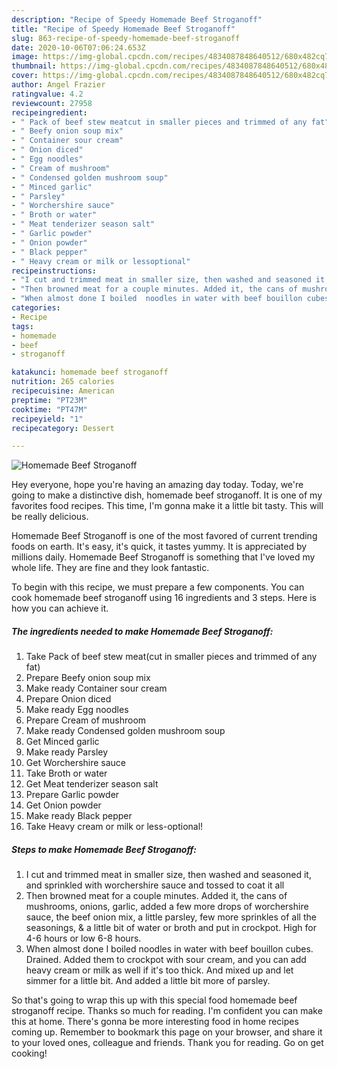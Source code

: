 ```yaml
---
description: "Recipe of Speedy Homemade Beef Stroganoff"
title: "Recipe of Speedy Homemade Beef Stroganoff"
slug: 863-recipe-of-speedy-homemade-beef-stroganoff
date: 2020-10-06T07:06:24.653Z
image: https://img-global.cpcdn.com/recipes/4834087848640512/680x482cq70/homemade-beef-stroganoff-recipe-main-photo.jpg
thumbnail: https://img-global.cpcdn.com/recipes/4834087848640512/680x482cq70/homemade-beef-stroganoff-recipe-main-photo.jpg
cover: https://img-global.cpcdn.com/recipes/4834087848640512/680x482cq70/homemade-beef-stroganoff-recipe-main-photo.jpg
author: Angel Frazier
ratingvalue: 4.2
reviewcount: 27958
recipeingredient:
- " Pack of beef stew meatcut in smaller pieces and trimmed of any fat"
- " Beefy onion soup mix"
- " Container sour cream"
- " Onion diced"
- " Egg noodles"
- " Cream of mushroom"
- " Condensed golden mushroom soup"
- " Minced garlic"
- " Parsley"
- " Worchershire sauce"
- " Broth or water"
- " Meat tenderizer season salt"
- " Garlic powder"
- " Onion powder"
- " Black pepper"
- " Heavy cream or milk or lessoptional"
recipeinstructions:
- "I cut and trimmed meat in smaller size, then washed and seasoned it, and sprinkled with worchershire sauce and tossed to coat it all"
- "Then browned meat for a couple minutes. Added it, the cans of mushrooms, onions, garlic, added a few more drops of worchershire sauce, the beef onion mix, a little parsley, few more sprinkles of all the seasonings, &amp; a little bit of water or broth and put in crockpot. High for 4-6 hours or low 6-8 hours."
- "When almost done I boiled  noodles in water with beef bouillon cubes. Drained. Added them to crockpot with sour cream, and you can add heavy cream or milk as well if it&#39;s too thick. And mixed up and let simmer for a little bit. And added a little bit more of parsley."
categories:
- Recipe
tags:
- homemade
- beef
- stroganoff

katakunci: homemade beef stroganoff 
nutrition: 265 calories
recipecuisine: American
preptime: "PT23M"
cooktime: "PT47M"
recipeyield: "1"
recipecategory: Dessert

---
```



![Homemade Beef Stroganoff](https://img-global.cpcdn.com/recipes/4834087848640512/680x482cq70/homemade-beef-stroganoff-recipe-main-photo.jpg)

Hey everyone, hope you're having an amazing day today. Today, we're going to make a distinctive dish, homemade beef stroganoff. It is one of my favorites food recipes. This time, I'm gonna make it a little bit tasty. This will be really delicious.

Homemade Beef Stroganoff is one of the most favored of current trending foods on earth. It's easy, it's quick, it tastes yummy. It is appreciated by millions daily. Homemade Beef Stroganoff is something that I've loved my whole life. They are fine and they look fantastic.




To begin with this recipe, we must prepare a few components. You can cook homemade beef stroganoff using 16 ingredients and 3 steps. Here is how you can achieve it.

<!--inarticleads1-->

##### The ingredients needed to make Homemade Beef Stroganoff:

1. Take  Pack of beef stew meat(cut in smaller pieces and trimmed of any fat)
1. Prepare  Beefy onion soup mix
1. Make ready  Container sour cream
1. Prepare  Onion diced
1. Make ready  Egg noodles
1. Prepare  Cream of mushroom
1. Make ready  Condensed golden mushroom soup
1. Get  Minced garlic
1. Make ready  Parsley
1. Get  Worchershire sauce
1. Take  Broth or water
1. Get  Meat tenderizer season salt
1. Prepare  Garlic powder
1. Get  Onion powder
1. Make ready  Black pepper
1. Take  Heavy cream or milk or less-optional!




<!--inarticleads2-->

##### Steps to make Homemade Beef Stroganoff:

1. I cut and trimmed meat in smaller size, then washed and seasoned it, and sprinkled with worchershire sauce and tossed to coat it all
1. Then browned meat for a couple minutes. Added it, the cans of mushrooms, onions, garlic, added a few more drops of worchershire sauce, the beef onion mix, a little parsley, few more sprinkles of all the seasonings, &amp; a little bit of water or broth and put in crockpot. High for 4-6 hours or low 6-8 hours.
1. When almost done I boiled  noodles in water with beef bouillon cubes. Drained. Added them to crockpot with sour cream, and you can add heavy cream or milk as well if it&#39;s too thick. And mixed up and let simmer for a little bit. And added a little bit more of parsley.




So that's going to wrap this up with this special food homemade beef stroganoff recipe. Thanks so much for reading. I'm confident you can make this at home. There's gonna be more interesting food in home recipes coming up. Remember to bookmark this page on your browser, and share it to your loved ones, colleague and friends. Thank you for reading. Go on get cooking!
